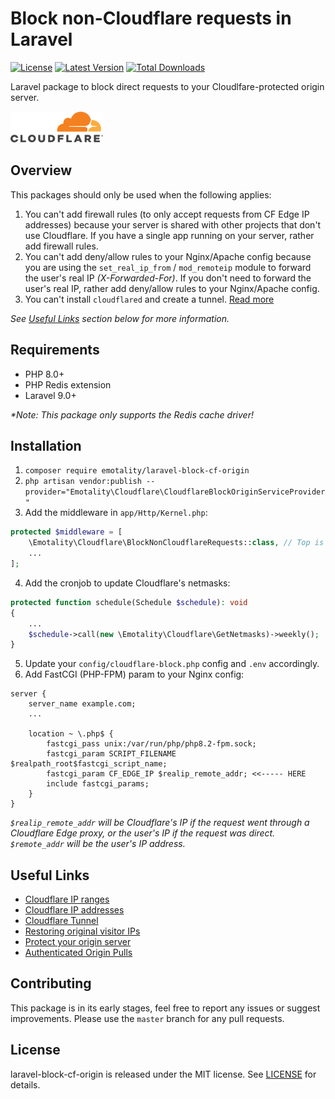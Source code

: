 # Block non-Cloudflare requests in Laravel

<p>
    <a href="https://packagist.org/packages/emotality/laravel-block-cf-origin"><img src="https://img.shields.io/packagist/l/emotality/laravel-block-cf-origin" alt="License"></a>
    <a href="https://packagist.org/packages/emotality/laravel-block-cf-origin"><img src="https://img.shields.io/packagist/v/emotality/laravel-block-cf-origin" alt="Latest Version"></a>
    <a href="https://packagist.org/packages/emotality/laravel-block-cf-origin"><img src="https://img.shields.io/packagist/dt/emotality/laravel-block-cf-origin" alt="Total Downloads"></a>
</p>

Laravel package to block direct requests to your Cloudlfare-protected origin server.

<p>
    <a href="https://www.cloudflare.com" target="_blank">
        <img src="https://raw.githubusercontent.com/emotality/files/master/GitHub/Cloudflare.png" height="50">
    </a>
</p>

## Overview

This packages should only be used when the following applies:
1. You can't add firewall rules (to only accept requests from CF Edge IP addresses) because your server is shared with other projects that don't use Cloudflare. If you have a single app running on your server, rather add firewall rules.
2. You can't add deny/allow rules to your Nginx/Apache config because you are using the `set_real_ip_from` / `mod_remoteip` module to forward the user's real IP _(X-Forwarded-For)_. If you don't need to forward the user's real IP, rather add deny/allow rules to your Nginx/Apache config.
3. You can't install `cloudflared` and create a tunnel. [Read more](https://developers.cloudflare.com/cloudflare-one/connections/connect-networks/)

_See [Useful Links](#useful-links) section below for more information._

## Requirements

- PHP 8.0+
- PHP Redis extension
- Laravel 9.0+

_*Note: This package only supports the Redis cache driver!_

## Installation

1. `composer require emotality/laravel-block-cf-origin`
2. `php artisan vendor:publish --provider="Emotality\Cloudflare\CloudflareBlockOriginServiceProvider"`
3. Add the middleware in `app/Http/Kernel.php`:
```php
protected $middleware = [
    \Emotality\Cloudflare\BlockNonCloudflareRequests::class, // Top is preferred
    ...
];
```
4. Add the cronjob to update Cloudflare's netmasks:
```php
protected function schedule(Schedule $schedule): void
{
    ...
    $schedule->call(new \Emotality\Cloudflare\GetNetmasks)->weekly();
}
```
5. Update your `config/cloudflare-block.php` config and `.env` accordingly.
6. Add FastCGI (PHP-FPM) param to your Nginx config:
```nginx
server {
    server_name example.com;
    ...

    location ~ \.php$ {
        fastcgi_pass unix:/var/run/php/php8.2-fpm.sock;
        fastcgi_param SCRIPT_FILENAME $realpath_root$fastcgi_script_name;
        fastcgi_param CF_EDGE_IP $realip_remote_addr; <<----- HERE
        include fastcgi_params;
    }
}
```

_`$realip_remote_addr` will be Cloudflare's IP if the request went through a Cloudflare Edge proxy, or the user's IP if the request was direct._<br>
_`$remote_addr` will be the user's IP address._

## Useful Links

- [Cloudflare IP ranges](https://www.cloudflare.com/en-gb/ips/)
- [Cloudflare IP addresses](https://developers.cloudflare.com/fundamentals/concepts/cloudflare-ip-addresses/)
- [Cloudflare Tunnel](https://developers.cloudflare.com/cloudflare-one/connections/connect-networks/)
- [Restoring original visitor IPs](https://developers.cloudflare.com/support/troubleshooting/restoring-visitor-ips/restoring-original-visitor-ips/)
- [Protect your origin server](https://developers.cloudflare.com/fundamentals/basic-tasks/protect-your-origin-server/)
- [Authenticated Origin Pulls](https://developers.cloudflare.com/ssl/origin-configuration/authenticated-origin-pull/)

## Contributing

This package is in its early stages, feel free to report any issues or suggest improvements. Please use the `master` branch for any pull requests.

## License

laravel-block-cf-origin is released under the MIT license. See [LICENSE](https://github.com/emotality/laravel-block-cf-origin/blob/master/LICENSE) for details.
